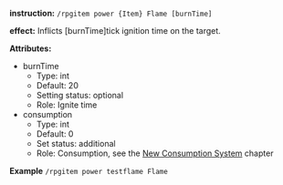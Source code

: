 **instruction:**
`/rpgitem power {Item} Flame [burnTime]`

**effect:**
  Inflicts [burnTime]tick ignition time on the target.

**Attributes:**
- burnTime
  - Type: int
  - Default: 20
  - Setting status: optional
  - Role: Ignite time
- consumption
  - Type: int
  - Default: 0
  - Set status: additional
  - Role: Consumption, see the [New Consumption System](https://github.com/NyaaCat/RPGitems-reloaded/wiki/New-durability-system) chapter

**Example**
`/rpgitem power testflame Flame`